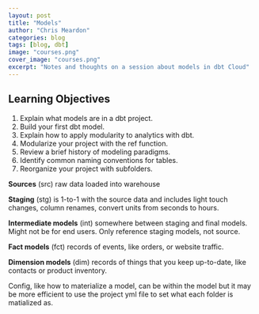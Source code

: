 ```yaml
---
layout: post
title: "Models"
author: "Chris Meardon"
categories: blog
tags: [blog, dbt]
image: "courses.png"
cover_image: "courses.png"
excerpt: "Notes and thoughts on a session about models in dbt Cloud"
---
```


## Learning Objectives

1. Explain what models are in a dbt project.
2. Build your first dbt model.
3. Explain how to apply modularity to analytics with dbt.
4. Modularize your project with the ref function.
5. Review a brief history of modeling paradigms.
6. Identify common naming conventions for tables.
7. Reorganize your project with subfolders.

**Sources** (src) raw data loaded into warehouse

**Staging** (stg) is 1-to-1 with the source data and includes light touch changes, column renames, convert units from seconds to hours.

**Intermediate models** (int) somewhere between staging and final models. Might not be for end users. Only reference staging models, not source.

**Fact models** (fct) records of events, like orders, or website traffic.

**Dimension models** (dim) records of things that you keep up-to-date, like contacts or product inventory.

Config, like how to materialize a model, can be within the model but it may be more efficient to use the project yml file to set what each folder is matialized as.
